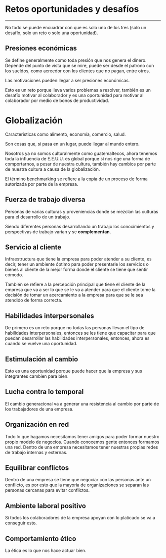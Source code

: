 # Retos oportunidades y desafíos
---
No todo se puede encuadrar con que es solo uno de los tres (solo un desafío, solo un reto o solo una oportunidad).
## Presiones económicas
Se define generalmente como toda presión que nos genera el dinero. Depende del punto de vista que se mire, puede ser desde el patrono con los sueldos, como acreedor con los clientes que no pagan, entre otros.

Las motivaciones pueden llegar a ser presiones económicas.

Esto es un reto porque lleva varios problemas a resolver, también es un desafío motivar al colaborador y es una oportunidad para motivar al colaborador por medio de bonos de productividad.
# Globalización
Características como alimento, economía, comercio, salud.

Son cosas que, si pasa en un lugar, puede llegar al mundo entero.

Nosotros ya no somos culturalmente como guatemaltecos, ahora tenemos toda la influencia de E.E.U.U. es global porque sí nos rige una forma de comportarnos, a pesar de nuestra cultura, también hay cambios por parte de nuestra cultura a causa de la globalización. 

El término benchmarking se refiere a la copia de un proceso de forma autorizada por parte de la empresa.

## Fuerza de trabajo diversa
Personas de varias culturas y proveniencias donde se mezclan las culturas para el desarrollo de un trabajo.

Siendo diferentes personas desarrollando un trabajo los conocimientos y perspectivas de trabajo varían y se **complementan**.

## Servicio al cliente
Infraestructura que tiene la empresa para poder atender a su cliente, es decir, tener un ambiente óptimo para poder presentarle los servicios o bienes al cliente de la mejor forma donde el cliente se tiene que sentir cómodo.

También se refiere a la percepción principal que tiene el cliente de la empresa que va a ser lo que se le va a atender para que el cliente tome la decisión de tomar un acercamiento a la empresa para que se le sea atendido de forma correcta.

## Habilidades interpersonales
De primero es un reto porque no todas las personas llevan el tipo de habilidades interpersonales, entonces se les tiene que capacitar para que puedan desarrollar las habilidades interpersonales, entonces, ahora es cuando se vuelve una oportunidad.

## Estimulación al cambio
Esto es una oportunidad porque puede hacer que la empresa y sus integrantes cambien para bien.

## Lucha contra lo temporal
El cambio generacional va a generar una resistencia al cambio por parte de los trabajadores de una empresa.

## Organización en red
Todo lo que hagamos necesitamos tener amigos para poder formar nuestro propio modelo de negocios. Cuando conocemos gente entonces formamos una red. Dentro de una empresa necesitamos tener nuestras propias redes de trabajo internas y externas.
## Equilibrar conflictos
Dentro de una empresa se tiene que negociar con las personas ante un conflicto, es por esto que la mayoría de organizaciones se separan las personas cercanas para evitar conflictos.

## Ambiente laboral positivo
Si todos los colaboradores de la empresa apoyan con lo platicado se va a conseguir esto.

## Comportamiento ético
La ética es lo que nos hace actuar bien. 